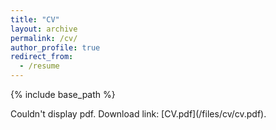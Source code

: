 ```yaml
---
title: "CV"
layout: archive
permalink: /cv/
author_profile: true
redirect_from:
  - /resume
---
```


{% include base_path %}
    
<object type="text/html" data="{{ site.baseurl }}/assets/pdfviewer/web/viewer.html?file={{ site.url | cgi_escape }}/files/cv/cv.pdf#pagemode=none" width="100%" height="80vh">
Couldn't display pdf. Download link: [CV.pdf](/files/cv/cv.pdf).
</object>
